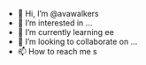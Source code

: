 - 👋 Hi, I’m @avawalkers
- 👀 I’m interested in ...
- 🌱 I’m currently learning ee
- 💞️ I’m looking to collaborate on ...
- 📫 How to reach me s

<!---
avawalkers/avawalkers is a ✨ special ✨ repository because its `README.md` (this file) appears on your GitHub profile.
You can click the Preview link to take a look at your changes.
--->
